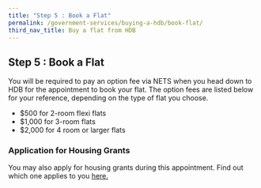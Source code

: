 ```yaml
---
title: "Step 5 : Book a Flat"
permalink: /government-services/buying-a-hdb/book-flat/
third_nav_title: Buy a flat from HDB
---
```


## Step 5 : Book a Flat

You will be required to pay an option fee via NETS when you head down to HDB for the appointment to book your flat.
The option fees are listed below for your reference, depending on the type of flat you choose.

- $500 for 2-room flexi flats
- $1,000 for 3-room flats 
- $2,000 for 4 room or larger flats

### Application for Housing Grants

You may also apply for housing grants during this appointment. Find out which one applies to you <a href="https://www.hdb.gov.sg/cs/infoweb/residential/buying-a-flat/new/cpf-housing-grants-for-hdb-flats" target="_blank">here.</a>
